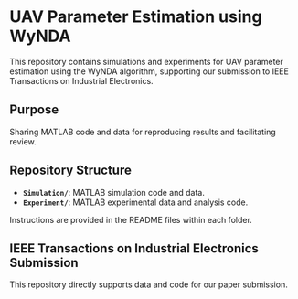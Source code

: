 # UAV Parameter Estimation using WyNDA

This repository contains simulations and experiments for UAV parameter estimation using the WyNDA algorithm, supporting our submission to IEEE Transactions on Industrial Electronics.

## Purpose

Sharing MATLAB code and data for reproducing results and facilitating review.

## Repository Structure

* **`Simulation/`**: MATLAB simulation code and data.
* **`Experiment/`**: MATLAB experimental data and analysis code.

Instructions are provided in the README files within each folder.

## IEEE Transactions on Industrial Electronics Submission

This repository directly supports data and code for our paper submission.
